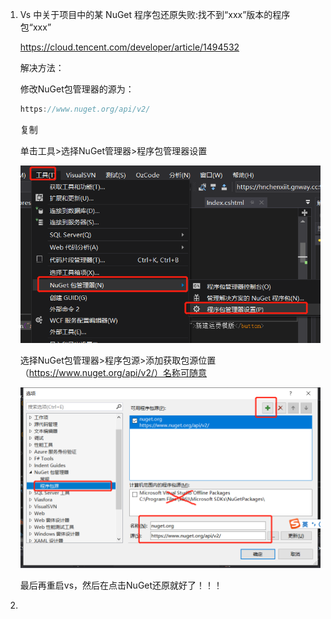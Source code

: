 1. Vs 中关于项目中的某 NuGet 程序包还原失败:找不到“xxx”版本的程序包“xxx”

   https://cloud.tencent.com/developer/article/1494532

   解决方法：

   修改NuGet包管理器的源为：

   ```javascript
   https://www.nuget.org/api/v2/
   ```

   复制

   单击工具>选择NuGet管理器>程序包管理器设置

   ![img](https://raw.githubusercontent.com/mowang111/image-hosting/master/typora_images/5226d81c12.png)

   选择NuGet包管理器>程序包源>添加获取包源位置（https://www.nuget.org/api/v2/）名称可随意

   ![img](https://raw.githubusercontent.com/mowang111/image-hosting/master/typora_images/4c5h14ptcx.png)

   最后再重启vs，然后在点击NuGet还原就好了！！！

2. 